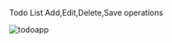 Todo List
Add,Edit,Delete,Save operations

![todoapp](https://user-images.githubusercontent.com/73291115/177634924-e7f71b23-03a4-4076-998b-cc56ddb38fc1.png)
